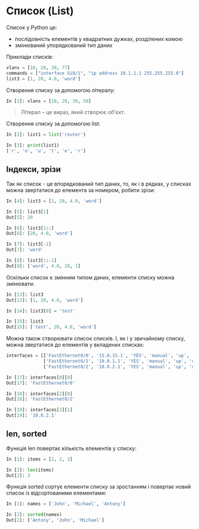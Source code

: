 # Список (List)

Список у Python це:

* послідовність елементів у квадратних дужках, розділених комою
* змінюваний упорядкований тип даних

Приклади списків:

```python
vlans = [10, 20, 30, 77]
commands = ["interface Gi0/1", "ip address 10.1.1.1 255.255.255.0"]
list3 = [1, 20, 4.0, 'word']
```

Створення списку за допомогою літералу:

```python
In [1]: vlans = [10, 20, 30, 50]
```

> Літерал – це вираз, який створює об'єкт.


Створення списку за допомогою list:

```python
In [2]: list1 = list('router')

In [3]: print(list1)
['r', 'o', 'u', 't', 'e', 'r']
```

## Індекси, зрізи

Так як список - це впорядкований тип даних, то, як і в рядках, у списках можна
звертатися до елемента за номером, робити зрізи:

```python
In [4]: list3 = [1, 20, 4.0, 'word']

In [5]: list3[1]
Out[5]: 20

In [6]: list3[1::]
Out[6]: [20, 4.0, 'word']

In [7]: list3[-1]
Out[7]: 'word'

In [8]: list3[::-1]
Out[8]: ['word', 4.0, 20, 1]
```


Оскільки список є змінним типом даних, елементи списку можна змінювати:

```python
In [13]: list3
Out[13]: [1, 20, 4.0, 'word']

In [14]: list3[0] = 'test'

In [15]: list3
Out[15]: ['test', 20, 4.0, 'word']
```

Можна також створювати список списків. І, як і у звичайному списку, можна
звертатися до елементів у вкладених списках:

```python
interfaces = [['FastEthernet0/0', '15.0.15.1', 'YES', 'manual', 'up', 'up'],
              ['FastEthernet0/1', '10.0.1.1', 'YES', 'manual', 'up', 'up'],
              ['FastEthernet0/2', '10.0.2.1', 'YES', 'manual', 'up', 'down']]

In [17]: interfaces[0][0]
Out[17]: 'FastEthernet0/0'

In [18]: interfaces[2][0]
Out[18]: 'FastEthernet0/2'

In [19]: interfaces[2][1]
Out[19]: '10.0.2.1'
```

## len, sorted

Функція len повертає кількість елементів у списку:

```python
In [1]: items = [1, 2, 3]

In [2]: len(items)
Out[2]: 3
```

Функція sorted сортує елементи списку за зростанням і повертає новий список із
відсортованими елементами:

```python
In [1]: names = ['John', 'Michael', 'Antony']

In [2]: sorted(names)
Out[2]: ['Antony', 'John', 'Michael']
```
